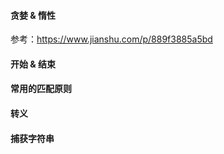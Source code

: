 #### 贪婪 & 惰性
参考：https://www.jianshu.com/p/889f3885a5bd

#### 开始 & 结束

#### 常用的匹配原则

#### 转义

#### 捕获字符串